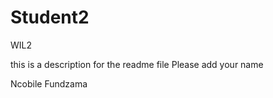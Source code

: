 # Student2
 WIL2

 this is a description for the readme file
 Please add your name

Ncobile 
Fundzama